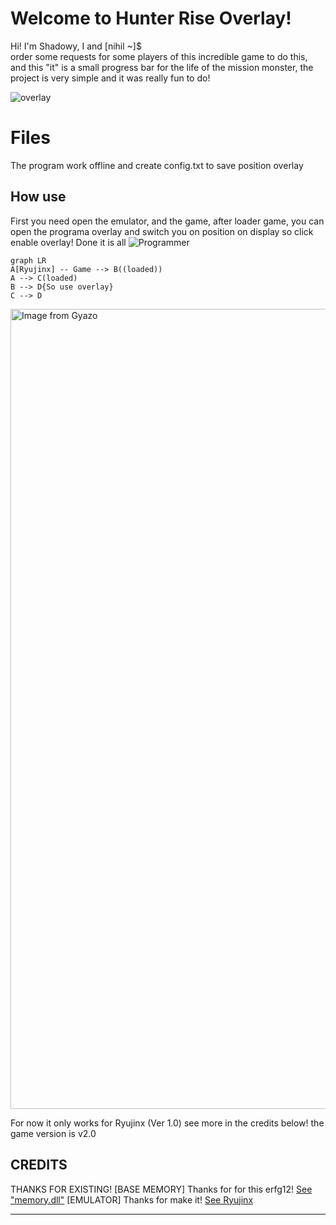 
# Welcome to Hunter Rise Overlay!

Hi! I'm Shadowy, I and [nihil ~]$   
order some requests for some players of this incredible game to do this, and this "it" is a small progress bar for the life of the mission monster, the project is very simple and it was really fun to do!

![overlay](https://i.imgur.com/IPnNASf.jpeg)

# Files
The program work offline and create config.txt to save position overlay

## How use

First you need open the emulator, and the game, after loader game, you can open the programa overlay and switch you on position on display so click enable overlay! Done it is all
<img src="https://github.com/SrShadowy/HM-RISE-Overlay/blob/main/PstYdBcvmS.gif" alt="Programmer">

```mermaid
graph LR
A[Ryujinx] -- Game --> B((loaded))
A --> C(loaded)
B --> D{So use overlay}
C --> D
```
<a href="https://gyazo.com/e1540724422eaf606a0923b0ef89f2ae"><img src="https://i.gyazo.com/e1540724422eaf606a0923b0ef89f2ae.gif" alt="Image from Gyazo" width="1280"/></a>

For now it only works for Ryujinx (Ver 1.0) see more in the credits below! the game version is v2.0

## CREDITS

THANKS FOR EXISTING!
[BASE MEMORY] Thanks for for this erfg12! 
[See "memory.dll"](https://github.com/erfg12/memory.dll)
[EMULATOR] Thanks for make it!
[See Ryujinx](https://github.com/Ryujinx/Ryujinx)


****
